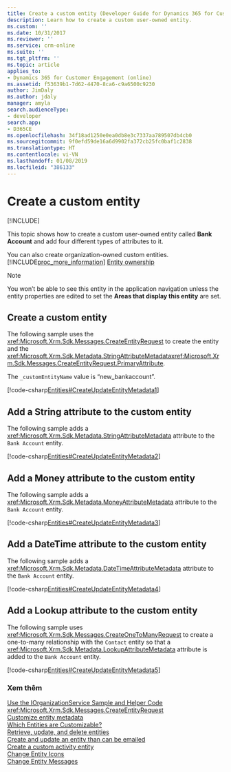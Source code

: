 ```yaml
---
title: Create a custom entity (Developer Guide for Dynamics 365 for Customer Engagement) | MicrosoftDocs
description: Learn how to create a custom user-owned entity.
ms.custom: ''
ms.date: 10/31/2017
ms.reviewer: ''
ms.service: crm-online
ms.suite: ''
ms.tgt_pltfrm: ''
ms.topic: article
applies_to:
- Dynamics 365 for Customer Engagement (online)
ms.assetid: f53639b1-7d62-4470-8ca6-c9a6500c9230
author: JimDaly
ms.author: jdaly
manager: amyla
search.audienceType:
- developer
search.app:
- D365CE
ms.openlocfilehash: 34f18ad1250e0ea0db8e3c7337aa789507db4cb0
ms.sourcegitcommit: 9f0efd59de16a6d9902fa372cb25fc0baf1c2838
ms.translationtype: HT
ms.contentlocale: vi-VN
ms.lasthandoff: 01/08/2019
ms.locfileid: "386133"
---
```

# <a name="create-a-custom-entity"></a>Create a custom entity

[!INCLUDE[](../../includes/cc_applies_to_update_9_0_0.md)]

This topic shows how to create a custom user-owned entity called **Bank Account** and add four different types of attributes to it.  
  
 You can also create organization-owned custom entities. [!INCLUDE[proc_more_information](../../includes/proc-more-information.md)] [Entity ownership](../introduction-entities.md#entity-ownership)  
  
> [!NOTE]
>  You won’t be able to see this entity in the application navigation unless the entity properties are edited to set the **Areas that display this entity** are set.  
  
<a name="BKMK_CreateCustomEntity"></a>   
## <a name="create-a-custom-entity"></a>Create a custom entity  
 The following sample uses the <xref:Microsoft.Xrm.Sdk.Messages.CreateEntityRequest> to create the entity and the <xref:Microsoft.Xrm.Sdk.Metadata.StringAttributeMetadata><xref:Microsoft.Xrm.Sdk.Messages.CreateEntityRequest.PrimaryAttribute>.  
  
 The `_customEntityName` value is “new_bankaccount”.  
  
 [!code-csharp[Entities#CreateUpdateEntityMetadata1](../../snippets/csharp/CRMV8/entities/cs/createupdateentitymetadata1.cs#createupdateentitymetadata1)]  
  
<a name="BKMK_AddStringAttribute"></a>   
## <a name="add-a-string-attribute-to-the-custom-entity"></a>Add a String attribute to the custom entity  
 The following sample adds a <xref:Microsoft.Xrm.Sdk.Metadata.StringAttributeMetadata> attribute to the `Bank Account` entity.  
  
 [!code-csharp[Entities#CreateUpdateEntityMetadata2](../../snippets/csharp/CRMV8/entities/cs/createupdateentitymetadata2.cs#createupdateentitymetadata2)]  
  
<a name="BKMK_AddMoneyAttribute"></a>   
## <a name="add-a-money-attribute-to-the-custom-entity"></a>Add a Money attribute to the custom entity  
 The following sample adds a <xref:Microsoft.Xrm.Sdk.Metadata.MoneyAttributeMetadata> attribute to the `Bank Account` entity.  
  
 [!code-csharp[Entities#CreateUpdateEntityMetadata3](../../snippets/csharp/CRMV8/entities/cs/createupdateentitymetadata3.cs#createupdateentitymetadata3)]  
  
<a name="BKMK_AddDateTimeAttribute"></a>   
## <a name="add-a-datetime-attribute-to-the-custom-entity"></a>Add a DateTime attribute to the custom entity  
 The following sample adds a <xref:Microsoft.Xrm.Sdk.Metadata.DateTimeAttributeMetadata> attribute to the `Bank Account` entity.  
  
 [!code-csharp[Entities#CreateUpdateEntityMetadata4](../../snippets/csharp/CRMV8/entities/cs/createupdateentitymetadata4.cs#createupdateentitymetadata4)]  
  
<a name="BKMK_AddLookupAttribute"></a>   
## <a name="add-a-lookup-attribute-to-the-custom-entity"></a>Add a Lookup attribute to the custom entity  
 The following sample uses <xref:Microsoft.Xrm.Sdk.Messages.CreateOneToManyRequest> to create a one-to-many relationship with the `Contact` entity so that a <xref:Microsoft.Xrm.Sdk.Metadata.LookupAttributeMetadata> attribute is added to the `Bank Account` entity.  
  
 [!code-csharp[Entities#CreateUpdateEntityMetadata5](../../snippets/csharp/CRMV8/entities/cs/createupdateentitymetadata5.cs#createupdateentitymetadata5)]  
  
### <a name="see-also"></a>Xem thêm  
 [Use the IOrganizationService Sample and Helper Code](use-sample-helper-code.md)   
 <xref:Microsoft.Xrm.Sdk.Messages.CreateEntityRequest>   
 [Customize entity metadata](../customize-entity-metadata.md)   
 [Which Entities are Customizable?](../which-entities-are-customizable.md)   
 [Retrieve, update, and delete entities](retrieve-update-delete-entities.md)   
 [Create and update an entity than can be emailed](create-update-entity-emailed.md)   
 [Create a custom activity entity](create-custom-activity-entity.md)   
 [Change Entity Icons](../modify-icons-entity.md)   
 [Change Entity Messages](../modify-messages-entity.md)

